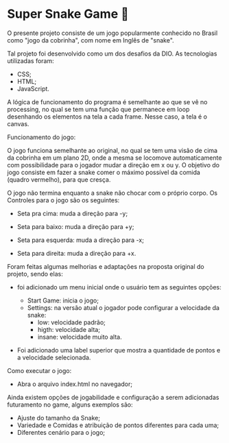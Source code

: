 # Super Snake Game :snake:

O presente projeto consiste de um jogo popularmente conhecido no Brasil como "jogo da cobrinha", com nome em Inglês de "snake".

Tal projeto foi desenvolvido como um dos desafios da DIO. As tecnologias utilizadas foram:

- CSS;
- HTML;
-  JavaScript.

A lógica de funcionamento do programa é semelhante ao que se vê no processing, no qual se tem uma função que permanece em loop desenhando os elementos na tela a cada frame. Nesse caso, a tela é o canvas. 

Funcionamento do jogo:

O jogo funciona semelhante ao original, no qual se tem uma visão de cima da cobrinha em um plano 2D, onde a mesma se locomove automaticamente com possibilidade para o jogador mudar a direção em x ou y. O objetivo do jogo consiste em fazer a snake comer o máximo possível da comida (quadro vermelho), para que cresça. 

O jogo não termina enquanto a snake não chocar com o próprio corpo. Os Controles para o jogo são os seguintes:

- Seta pra cima: muda a direção para -y;
- Seta para baixo: muda a direção para +y;

- Seta para esquerda: muda a direção para -x;

- Seta para direita: muda a direção para +x.

Foram feitas algumas melhorias e adaptações na proposta original do projeto, sendo elas:

- foi adicionado um menu inicial onde o usuário tem as seguintes opções:
  - Start Game: inicia o jogo;
  - Settings: na versão atual o jogador pode configurar a velocidade da snake:
    - low: velocidade padrão;
    - higth: velocidade alta;
    - insane: velocidade muito alta.

- Foi adicionado uma label superior que mostra a quantidade de pontos e a velocidade selecionada.

Como executar o jogo: 

- Abra o arquivo index.html no navegador;





Ainda existem opções de jogabilidade e configuração a serem adicionadas futuramento no game, alguns exemplos são:

* Ajuste do tamanho da Snake;
* Variedade e Comidas e atribuição de pontos diferentes para cada uma;
* Diferentes cenário para o jogo;


